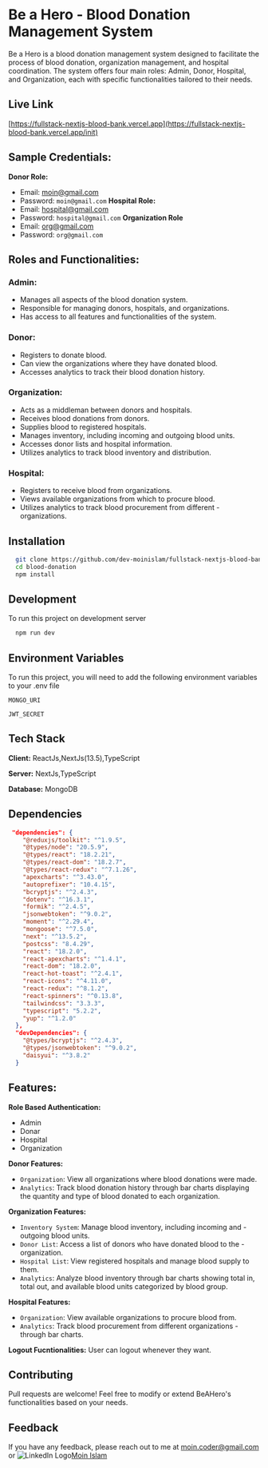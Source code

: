 
# Be a Hero - Blood Donation Management System

Be a Hero is a blood donation management system designed to facilitate the process of blood donation, organization management, and hospital coordination. The system offers four main roles: Admin, Donor, Hospital, and Organization, each with specific functionalities tailored to their needs.

## Live Link
[https://fullstack-nextjs-blood-bank.vercel.app](https://fullstack-nextjs-blood-bank.vercel.app/init)


## Sample Credentials:

**Donor Role:**
- Email: moin@gmail.com
- Password: `moin@gmail.com`
**Hospital Role:**
- Email: hospital@gmail.com
- Password: `hospital@gmail.com`
**Organization Role**
- Email: org@gmail.com
- Password: `org@gmail.com`
## Roles and Functionalities:

### Admin:

- Manages all aspects of the blood donation system.
- Responsible for managing donors, hospitals, and organizations.
- Has access to all features and functionalities of the system.

### Donor:

- Registers to donate blood.
- Can view the organizations where they have donated blood.
- Accesses analytics to track their blood donation history.


### Organization:

- Acts as a middleman between donors and hospitals.
- Receives blood donations from donors.
- Supplies blood to registered hospitals.
- Manages inventory, including incoming and outgoing blood units.
- Accesses donor lists and hospital information.
- Utilizes analytics to track blood inventory and distribution.

### Hospital:

- Registers to receive blood from organizations.
- Views available organizations from which to procure blood.
- Utilizes analytics to track blood procurement from different - organizations.
## Installation



```bash
  git clone https://github.com/dev-moinislam/fullstack-nextjs-blood-bank.git
  cd blood-donation
  npm install
```
    
## Development

To run this project on development server  

```bash
  npm run dev
```


## Environment Variables

To run this project, you will need to add the following environment variables to your .env file

`MONGO_URI`

`JWT_SECRET`



## Tech Stack

**Client:** ReactJs,NextJs(13.5),TypeScript

**Server:** NextJs,TypeScript

**Database:** MongoDB


## Dependencies
```json
 "dependencies": {
    "@reduxjs/toolkit": "^1.9.5",
    "@types/node": "20.5.9",
    "@types/react": "18.2.21",
    "@types/react-dom": "18.2.7",
    "@types/react-redux": "^7.1.26",
    "apexcharts": "^3.43.0",
    "autoprefixer": "10.4.15",
    "bcryptjs": "^2.4.3",
    "dotenv": "^16.3.1",
    "formik": "^2.4.5",
    "jsonwebtoken": "^9.0.2",
    "moment": "^2.29.4",
    "mongoose": "^7.5.0",
    "next": "^13.5.2",
    "postcss": "8.4.29",
    "react": "18.2.0",
    "react-apexcharts": "^1.4.1",
    "react-dom": "18.2.0",
    "react-hot-toast": "^2.4.1",
    "react-icons": "^4.11.0",
    "react-redux": "^8.1.2",
    "react-spinners": "^0.13.8",
    "tailwindcss": "3.3.3",
    "typescript": "5.2.2",
    "yup": "^1.2.0"
  },
  "devDependencies": {
    "@types/bcryptjs": "^2.4.3",
    "@types/jsonwebtoken": "^9.0.2",
    "daisyui": "^3.8.2"
  }
  ```


## Features:

**Role Based Authentication:** 
- Admin
- Donar
- Hospital
- Organization

**Donor Features:**
- `Organization`: View all organizations where blood donations were made.
- `Analytics`: Track blood donation history through bar charts displaying the quantity and type of blood donated to each organization.


**Organization Features:**
- `Inventory System`: Manage blood inventory, including incoming and - outgoing blood units.
- `Donor List`: Access a list of donors who have donated blood to the - organization.
- `Hospital List`: View registered hospitals and manage blood supply to them.
- `Analytics`: Analyze blood inventory through bar charts showing total in, total out, and available blood units categorized by blood group.

  
**Hospital Features:**
- `Organization`: View available organizations to procure blood from.
- `Analytics`: Track blood procurement from different organizations - through bar charts.

**Logout Fucntionalities:** User can logout whenever they want.

## Contributing

Pull requests are welcome! Feel free to modify or extend BeAHero's functionalities based on your needs.

## Feedback

If you have any feedback, please reach out to me at [moin.coder@gmail.com](mailto:moin.coder@gmail.com)
or ![LinkedIn Logo](https://upload.wikimedia.org/wikipedia/commons/thumb/c/ca/LinkedIn_logo_initials.png/15px-LinkedIn_logo_initials.png)[Moin Islam](https://www.linkedin.com/in/moin-islam)

